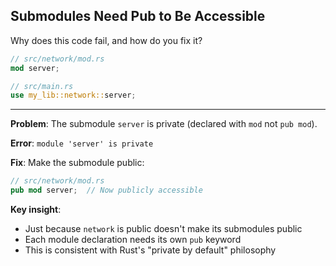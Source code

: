 ## Submodules Need Pub to Be Accessible

Why does this code fail, and how do you fix it?

```rust
// src/network/mod.rs
mod server;

// src/main.rs
use my_lib::network::server;
```

---

**Problem**: The submodule `server` is private (declared with `mod` not `pub mod`).

**Error**: `module 'server' is private`

**Fix**: Make the submodule public:
```rust
// src/network/mod.rs
pub mod server;  // Now publicly accessible
```

**Key insight**:
- Just because `network` is public doesn't make its submodules public
- Each module declaration needs its own `pub` keyword
- This is consistent with Rust's "private by default" philosophy

